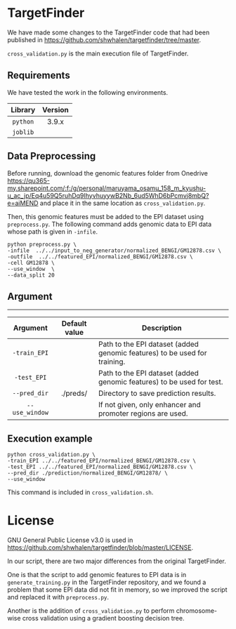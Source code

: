 # TargetFinder

We have made some changes to the TargetFinder code that had been published in https://github.com/shwhalen/targetfinder/tree/master.


`cross_validation.py` is the main execution file of TargetFinder. 

## Requirements
We have tested the work in the following environments.

| Library | Version |
| :---: | :---: |
|```python```|3.9.x|
|```joblib```||


## Data Preprocessing


Before running,
download the genomic features folder from Onedrive https://qu365-my.sharepoint.com/:f:/g/personal/maruyama_osamu_158_m_kyushu-u_ac_jp/Eq4u59Q5ruhDq9IhyvhuyywB2Nb_6ud5WhD6bPcmvj8mbQ?e=aiMEND and place it in the same location as `cross_validation.py`.


Then, this genomic features must be added to the EPI dataset using `preprocess.py`.
The following command adds genomic data to EPI data whose path is given in `-infile`.

```
python preprocess.py \
-infile  ../../input_to_neg_generator/normalized_BENGI/GM12878.csv \
-outfile  ../../featured_EPI/normalized_BENGI/GM12878.csv \
-cell GM12878 \
--use_window  \
--data_split 20
```




## Argument
---

| Argument | Default value | Description |
| :---: | :---: | ---- |
| ```-train_EPI``` ||Path to the EPI dataset (added genomic features) to be used for training.|
| ```-test_EPI``` ||Path to the EPI dataset (added genomic features) to be used for test.|
| ```--pred_dir``` |./preds/|Directory to save prediction results.|
| ```--use_window``` ||If not given, only enhancer and promoter regions are used.|



## Execution example

```
python cross_validation.py \
-train_EPI ../../featured_EPI/normalized_BENGI/GM12878.csv \
-test_EPI ../../featured_EPI/normalized_BENGI/GM12878.csv \
--pred_dir ./prediction/normalized_BENGI/GM12878/ \
--use_window
```

This command is included in `cross_validation.sh`.


# License

GNU General Public License v3.0 is used in https://github.com/shwhalen/targetfinder/blob/master/LICENSE.

In our script,
there are two major differences from the original TargetFinder.

One is that the script to add genomic features to EPI data is in ```generate_training.py``` in the TargetFinder repository, and we found a problem that some EPI data did not fit in memory, so we improved the script and replaced it with ```preprocess.py```.

Another is the addition of ```cross_validation.py``` to perform chromosome-wise cross validation using a gradient boosting decision tree.


